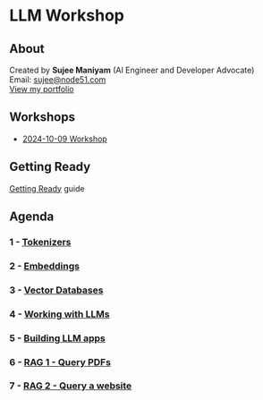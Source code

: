 # LLM Workshop

## About

Created by **Sujee Maniyam** (AI Engineer and Developer Advocate)  
Email: sujee@node51.com  
[View my portfolio](https://portfolio.sujee.dev/)

## Workshops

- [2024-10-09 Workshop](https://internet2.edu/cloud/cloud-learning-and-skills-sessions/developing-intelligent-applications-using-llms/)

## Getting Ready

[Getting Ready](getting-ready.md) guide

## Agenda

### 1 - [Tokenizers](tokenizers/README.md)

### 2 - [Embeddings](embeddings/README.md)

### 3 - [Vector Databases](vector-db/README.md)

### 4 - [Working with LLMs](llm-intro/README.md)

### 5 - [Building LLM apps](llm-apps/README.md)

### 6 - [RAG 1 - Query PDFs](./rag-1/README.md)

### 7 - [RAG 2 - Query a website](/rag-2/README.md)